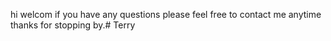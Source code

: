 hi welcom if you have any questions please feel free to contact me anytime thanks for stopping by.# Terry

